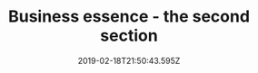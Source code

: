 ---
title: Business essence - the second section
date: 2019-02-18T21:50:43.595Z
tutorial: Business essence
type: tutorial section
cover: /img/chamuditha-dilhan-1335612-unsplash-278x120.png
---